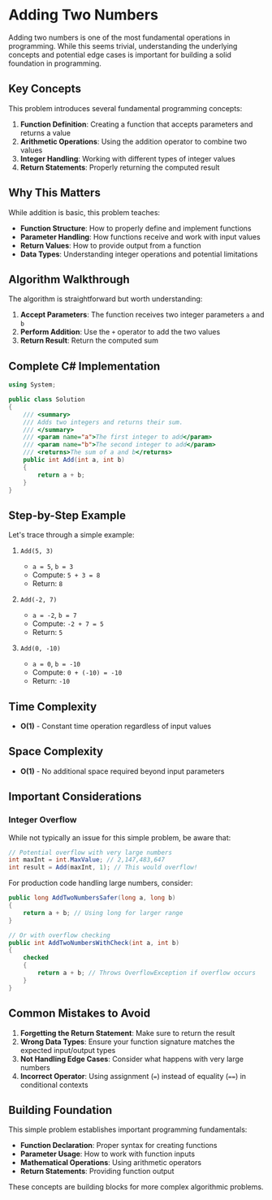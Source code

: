 # Adding Two Numbers

Adding two numbers is one of the most fundamental operations in programming. While this seems trivial, understanding the underlying concepts and potential edge cases is important for building a solid foundation in programming.

## Key Concepts

This problem introduces several fundamental programming concepts:

1. **Function Definition**: Creating a function that accepts parameters and returns a value
2. **Arithmetic Operations**: Using the addition operator to combine two values
3. **Integer Handling**: Working with different types of integer values
4. **Return Statements**: Properly returning the computed result

## Why This Matters

While addition is basic, this problem teaches:

- **Function Structure**: How to properly define and implement functions
- **Parameter Handling**: How functions receive and work with input values
- **Return Values**: How to provide output from a function
- **Data Types**: Understanding integer operations and potential limitations

## Algorithm Walkthrough

The algorithm is straightforward but worth understanding:

1. **Accept Parameters**: The function receives two integer parameters `a` and `b`
2. **Perform Addition**: Use the `+` operator to add the two values
3. **Return Result**: Return the computed sum

## Complete C# Implementation

```csharp
using System;

public class Solution
{
    /// <summary>
    /// Adds two integers and returns their sum.
    /// </summary>
    /// <param name="a">The first integer to add</param>
    /// <param name="b">The second integer to add</param>
    /// <returns>The sum of a and b</returns>
    public int Add(int a, int b)
    {
        return a + b;
    }
}
```

## Step-by-Step Example

Let's trace through a simple example:

1. `Add(5, 3)`

   - `a = 5`, `b = 3`
   - Compute: `5 + 3 = 8`
   - Return: `8`

2. `Add(-2, 7)`

   - `a = -2`, `b = 7`
   - Compute: `-2 + 7 = 5`
   - Return: `5`

3. `Add(0, -10)`
   - `a = 0`, `b = -10`
   - Compute: `0 + (-10) = -10`
   - Return: `-10`

## Time Complexity

- **O(1)** - Constant time operation regardless of input values

## Space Complexity

- **O(1)** - No additional space required beyond input parameters

## Important Considerations

### Integer Overflow

While not typically an issue for this simple problem, be aware that:

```csharp
// Potential overflow with very large numbers
int maxInt = int.MaxValue; // 2,147,483,647
int result = Add(maxInt, 1); // This would overflow!
```

For production code handling large numbers, consider:

```csharp
public long AddTwoNumbersSafer(long a, long b)
{
    return a + b; // Using long for larger range
}

// Or with overflow checking
public int AddTwoNumbersWithCheck(int a, int b)
{
    checked
    {
        return a + b; // Throws OverflowException if overflow occurs
    }
}
```

## Common Mistakes to Avoid

1. **Forgetting the Return Statement**: Make sure to return the result
2. **Wrong Data Types**: Ensure your function signature matches the expected input/output types
3. **Not Handling Edge Cases**: Consider what happens with very large numbers
4. **Incorrect Operator**: Using assignment (`=`) instead of equality (`==`) in conditional contexts

## Building Foundation

This simple problem establishes important programming fundamentals:

- **Function Declaration**: Proper syntax for creating functions
- **Parameter Usage**: How to work with function inputs
- **Mathematical Operations**: Using arithmetic operators
- **Return Statements**: Providing function output

These concepts are building blocks for more complex algorithmic problems.
